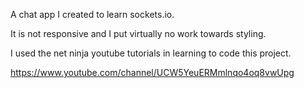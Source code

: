 A chat app I created to learn sockets.io.

It is not responsive and I put virtually no work towards styling.

I used the net ninja youtube tutorials in learning to code this project.

https://www.youtube.com/channel/UCW5YeuERMmlnqo4oq8vwUpg
